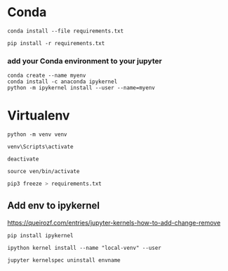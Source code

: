 # Conda 

```shell 
conda install --file requirements.txt
```


```shell
pip install -r requirements.txt
```

### add your Conda environment to your jupyter


```shell
conda create --name myenv
conda install -c anaconda ipykernel
python -m ipykernel install --user --name=myenv
```


# Virtualenv

```
python -m venv venv
```

```
venv\Scripts\activate
```

```
deactivate
```

	source ven/bin/activate

```python
pip3 freeze > requirements.txt
```

## Add env to ipykernel 

https://queirozf.com/entries/jupyter-kernels-how-to-add-change-remove

```shell
pip install ipykernel
```

```shell
ipython kernel install --name "local-venv" --user
```


```shell
jupyter kernelspec uninstall envname
```